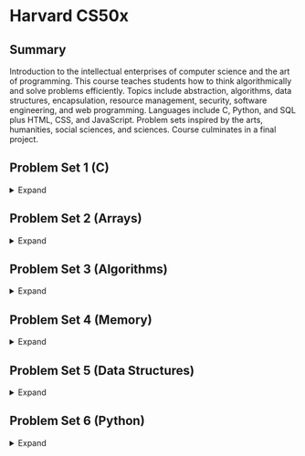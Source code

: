 # Harvard CS50x 

## Summary
Introduction to the intellectual enterprises of computer science and the art of programming. 
This course teaches students how to think algorithmically and solve problems efficiently. 
Topics include abstraction, algorithms, data structures, encapsulation, resource management, security, software engineering, and web programming. 
Languages include C, Python, and SQL plus HTML, CSS, and JavaScript. 
Problem sets inspired by the arts, humanities, social sciences, and sciences. 
Course culminates in a final project.

## Problem Set 1 (C)
<details>
    <summary>Expand</summary>

### 1. Hello
<details>
    <summary>Info</summary>
    
#### Brief
Print out message greeting user.
#### Expected output
    hello, {user input name}
</details>

### 2. Population
<details>
    <summary>Info</summary>
    
#### Brief
Determine time it takes for a puplation to reach a sepcified size.
Assume n / 3 are born each year and n / 4 die each year. Take user input start and end size and output the number of years it would take to reach the specified population.
#### Expected output
    Start size: 100
    End size: 200
    Years: 9
</details>
    
### 3. Mario (Less)
<details>
    <summary>Info</summary>
    
#### Brief
Print out a pyramid of hashes. The pyramid height is set by the user, but must be between 1 and 8. The pyramid should align to the right.
#### Expected output
         #
        ##
       ###
      ####
     #####
    ######
</details>
    
### 4. Mario (More)
<details>
    <summary>Info</summary>
    
#### Brief
Similar to mario less. Create a full pyramid of hashes. The pyramid height is set by the user between 1 and 8. 
#### Expected output
         # #
        ## ##
       ### ###
      #### ####
     ##### #####
    ###### ######
</details>
    
### 5. Cash
<details>
    <summary>Info</summary>
    
#### Brief
Calculate minimum number of coins required to make up change. Take user input change due amount. Print minimum number of coins required (US coinage).
#### Expected output
    Change owed: 0.41
    4
</details>
    
### 6. Credit
<details>
    <summary>Info</summary>
    
#### Brief
Implement Luhn's Algorithm to validate input credit card number. Prompt user for a credit card number. Return whether the number is American Express, Mastercard, Visa 
or invalid.
- Algorithm
  - Start with the second-to-last digit, multiply every other digit by 2.
  - Add these results together
  - Add all remaining numbers together
  - Add these two sums together
  - If last digit is 0 the number is valid
#### Expected output
    Number: 4003600000000014
    VISA    
</details>
</details>

## Problem Set 2 (Arrays)
<details>
    <summary>Expand</summary>
    
### 1. Scrabble
<details>
    <summary>Info</summary>
    
#### Brief
Determine which of two Scrabble words scores highest.
#### Expected output
    Player 1: Computer
    Player 2: Science
    Player 1 wins!
</details>

### 2. Readability
<details>
    <summary>Info</summary>
    
#### Brief
Implement Coleman-Liau formula. Prompt user for string. Count number of letters, words and sentences in text. Output 'Grade X'
- Formula
    - index = 0.0588 * L - 0.296 * S - 15.8
    - L = average number of letter per 100 words
    - S = average number of sentence per 100 words
#### Expected output
    Text: <user input text>
    Grade <index of text>
</details>

### 3. Caesar
<details>
    <summary>Info</summary>
    
#### Brief
Implement Ceasar's cipher.
- Ceasar's cipher
    - Encrypts message by shifting each letter
    - Letter is shifted by a specified key
    - Shifted letters wrap round back to the beginning of the alphabet
#### Expected output
    plaintext: HELLO
    ciphertext: URYYB
</details>

### 4. Substitution
<details>
    <summary>Info</summary>
    
#### Brief
Implement a substitution cipher
- Substitution cipher
    - Replace every letter with another letter. 
    - Letters are replaced based on a key 
#### Expected output
    ./substitution VCHPRZGJNTLSKFBDQWAXEUYMOI
    plaintext: hello, world
    ciphertext: jrssb, ybwsp
</details>    
</details>
    
## Problem Set 3 (Algorithms)
<details>
    <summary>Expand</summary>
    
### 1. Sort
<details>
    <summary>Info</summary>
    
#### Brief
Analyse three sorting programs to determine which algorithm they use based on run-time.
</details>
    
### 2. Plurality
<details>
    <summary>Info</summary>
    
#### Brief
Implement a program that runs a plurality election
- Plurality election
    - a.k.a first-past-the-post
    - Each voter votes for one candidate
    - Whichever has the greatest number of votes is declared the winner
#### Expected output
    ./plurality Alice Bob
    Number of voters: 3
    Vote: Alice
    Vote: Bob
    Vote: Alice
    Alice
</details>
    
### 3. Runoff
<details>
    <summary>Info</summary>

#### Brief
Implement a program that runs a runoff election
- Runoff election
    - a.k.a ranked-choice voting system
    - Voters can rank candidates in order of preference
    - Candiate with majority of first preference wins
    - If no candidate has majority candidate with fewest votes is elmininated
    - Voters who chose eliminated candidate as first choice have second choice used
    - This repeats until a candidate has a majority
#### Expected output
    ./runoff Alice Bob Charlie
    Number of voters: 5
    Rank 1: Alice
    Rank 2: Charlie
    Rank 3: Bob
    ...
    Alice
</details>

### 4. Tideman 
<details>
    <summary>Info</summary>
    
#### Brief
Implement a program that runs a Tideman election
- Tideman election
    - a.k.a ranked pairs voting system
    - Based on the winner of head-to-head elections
    - Determine for each pair of candidate the preferred candidate
    - Record margin by which they were preferred
    - Sort the pairs in decreasing order base on margin
    - Start from strongest pair lock in pairs of candidates
    - Do not create a cycle in the graph.
#### Expected output
    ./tideman Alice Bob Charlie
    Number of voters: 5
    Rank 1: Alice
    Rank 2: Charlie
    Rank 3: Bob
    ...
    Charlie
</details>
</details>
    
## Problem Set 4 (Memory)  
<details>
    <summary>Expand</summary>

### 1. Volume
<details>
    <summary>Info</summary>
    
#### Brief
Write a program that modifies audio file's volume. Do not leak any memory
#### Expected output
    ./volumn input.wav output.wav 2.0
</details>
    
### 2. Filter (Less)
<details>
    <summary>Info</summary>
     
#### Brief
Write a program that applies filters to BMPs. Implement function in helpers.c file. Complete grayscale, sepia, reflect and blur filter functions.
#### Expected output
    ./filter -r image.bmp reflected.bmp
</details>

### 3. Filter (More)
<details>
    <summary>Info</summary>
   
#### Brief
Write a program that applies filters to BMPs. Implement functions in helpers.c file. Complete grayscale, reflect, blur and edges filter functions.
#### Expected output
    ./filter -r image.bmp reflected.bmp
</details>

### 4. Recover
<details>
    <summary>Info</summary>
    
#### Brief
Write a program that recovers JPEGs from a forensic image. Generate each .jpeg image found in file. Do not leak any memory
</details>
</details>
    
## Problem Set 5 (Data Structures)
<details>
    <summary>Expand</summary>    
    
### 1. Inheritance
<details>
    <summary>Info</summary>
    
#### Brief
Simulate the inheritance of blood types for each member of a family. Complete inheritance.c
#### Expected output
    Generation 0, blood type OO
        Generation 1, blood type AO
        Generation 2, blood type BO
    Generation 1, blood type OB
        Generation 2, blood type AO
        Generation 2, blood type BO
</details>
    
### 2. Speller
<details>
    <summary>Info</summary>
    
#### Brief
Implement a program the spell-checks a file using a hash table. Implement as efficiently as possible.
#### Expected output
    ./speller texts/lalaland.txt
    MISSPELLED WORDS
    [...]
    AHHHHHHHHHHHHHHHHHHHHHHHHHHHT
    [...]
    Shangri
    [...]
    fianc
    [...]
    Sebastian's
    [...]

    WORDS MISSPELLED:
    WORDS IN DICTIONARY:
    WORDS IN TEXT:
    TIME IN load:
    TIME IN check:
    TIME IN size:
    TIME IN unload:
    TIME IN TOTAL:
</details>  
</details>
    
## Problem Set 6 (Python)
<details>
    <summary>Expand</summary>

### 1. World Cup
<details>
    <summary>Info</summary>

#### Brief
Write program that simulates the FIFA World Cup.
#### Expected output
    python tournament.py 2018m.csv
    Belgium: 20.9% chance of winning
    Brazil: 20.3% change of winning
    ...
</details>  
    
### 2. Hello
<details>
    <summary>Info</summary>

#### Brief
Python version of pset1 hello.c. Greet user.
#### Expected output
    What is your name?
    David
    hello, David
</details>
    
### 3. Mario (Less)
<details>
    <summary>Info</summary>

#### Brief
Python version of pset1 mario_less.c. Print a right aligned pyramid of hashes
#### Expected output
             #
            ##
           ###
          ####
         #####
        ######
</details>  

### 4. Mario (More)
<details>
    <summary>Info</summary>
    
#### Brief
Python version of pset1 mario_more. Print a full pyramid of hashes
#### Expected output
             # #
            ## ##
           ### ###
          #### ####
         ##### #####
        ###### ######
</details>  
    
### 5. Cash
<details>
    <summary>Info</summary>
    
#### Brief
Python version of pset1 cash.c. Return minimum number of coins needed to give change (US coinage)
#### Expected output
    Change owed: 0.41
    4
</details>
    
### 6. Credit
<details>
    <summary>Info</summary>
    
#### Brief
Python version of pset1 credit.c. Implement Luhn's algorithm. Validate a user input credit card number
#### Expected output
    Number: 378282246310005
    AMEX
</details>  

### 7. Readability
<details>
    <summary>Info</summary>
   
#### Brief
Python version of pset2 readability. Compute approximate grade level needed to understand a text. Implement the Coleman-Liau index
#### Expected output
    Text: <user input text>
    Grade <integer>
</details> 
    
### 8. DNA
<details>
    <summary>Info</summary>
    
#### Brief
Implement a program that identifies a person based on their DNA. Use Short Tandem Repeats (STRs) to find matches
#### Expected output
    python dna.py databases/large.csv sequences/5.txt
    Lavender
</details> 
</details> 

    
    
